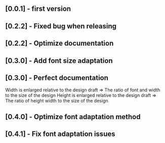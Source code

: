 ## [0.0.1] -  first version

## [0.2.2] - Fixed bug when releasing

## [0.2.2] - Optimize documentation

## [0.3.0] - Add font size adaptation

## [0.3.0] - Perfect documentation
Width is enlarged relative to the design draft => The ratio of font and width to the size of the design
Height is enlarged relative to the design draft => The ratio of  height width to the size of the design

## [0.4.0] - Optimize font adaptation method

## [0.4.1] - Fix font adaptation issues